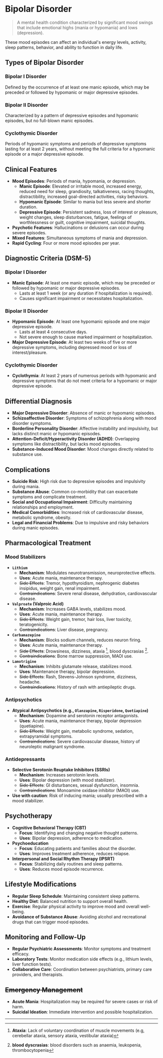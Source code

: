 # Bipolar Disorder

> A mental health condition characterized by significant mood swings that include emotional highs (mania or hypomania) and lows (depression).

These mood episodes can affect an individual's energy levels, activity, sleep patterns, behavior, and ability to function in daily life.

## Types of Bipolar Disorder

### Bipolar I Disorder

Defined by the occurrence of at least one manic episode, which may be preceded or followed by hypomanic or major depressive episodes.

### Bipolar II Disorder

Characterized by a pattern of depressive episodes and hypomanic episodes, but no full-blown manic episodes.

### Cyclothymic Disorder

Periods of hypomanic symptoms and periods of depressive symptoms lasting for at least 2 years, without meeting the full criteria for a hypomanic episode or a major depressive episode.

## Clinical Features

- **Mood Episodes**: Periods of mania, hypomania, or depression.
  - **Manic Episode**: Elevated or irritable mood, increased energy, reduced need for sleep, grandiosity, talkativeness, racing thoughts, distractibility, increased goal-directed activities, risky behaviors.
  - **Hypomanic Episode**: Similar to mania but less severe and shorter duration.
  - **Depressive Episode**: Persistent sadness, loss of interest or pleasure, weight changes, sleep disturbances, fatigue, feelings of worthlessness or guilt, cognitive impairment, suicidal thoughts.
- **Psychotic Features**: Hallucinations or delusions can occur during severe episodes.
- **Mixed Features**: Simultaneous symptoms of mania and depression.
- **Rapid Cycling**: Four or more mood episodes per year.

## Diagnostic Criteria (DSM-5)

### Bipolar I Disorder

- **Manic Episode**: At least one manic episode, which may be preceded or followed by hypomanic or major depressive episodes.
  - Lasts at least 1 week (or any duration if hospitalization is required).
  - Causes significant impairment or necessitates hospitalization.

### Bipolar II Disorder

- **Hypomanic Episode**: At least one hypomanic episode and one major depressive episode.
  - Lasts at least 4 consecutive days.
  - Not severe enough to cause marked impairment or hospitalization.
- **Major Depressive Episode**: At least two weeks of five or more depressive symptoms, including depressed mood or loss of interest/pleasure.

### Cyclothymic Disorder

- **Cyclothymia**: At least 2 years of numerous periods with hypomanic and depressive symptoms that do not meet criteria for a hypomanic or major depressive episode.

## Differential Diagnosis

- **Major Depressive Disorder**: Absence of manic or hypomanic episodes.
- **Schizoaffective Disorder**: Symptoms of schizophrenia along with mood disorder symptoms.
- **Borderline Personality Disorder**: Affective instability and impulsivity, but lacks distinct manic or hypomanic episodes.
- **Attention-Deficit/Hyperactivity Disorder (ADHD)**: Overlapping symptoms like distractibility, but lacks mood episodes.
- **Substance-Induced Mood Disorder**: Mood changes directly related to substance use.

## Complications

- **Suicide Risk**: High risk due to depressive episodes and impulsivity during mania.
- **Substance Abuse**: Common co-morbidity that can exacerbate symptoms and complicate treatment.
- **Social and Occupational Impairment**: Difficulty maintaining relationships and employment.
- **Medical Comorbidities**: Increased risk of cardiovascular disease, metabolic syndrome, obesity.
- **Legal and Financial Problems**: Due to impulsive and risky behaviors during manic episodes.

## Pharmacological Treatment

### Mood Stabilizers

- **`Lithium`**
  - **Mechanism**: Modulates neurotransmission, neuroprotective effects.
  - **Uses**: Acute mania, maintenance therapy.
  - ~~Side Effects~~: Tremor, hypothyroidism, nephrogenic diabetes insipidus, weight gain, renal impairment.
  - ~~Contraindications~~: Severe renal disease, dehydration, cardiovascular disease.
- **`Valproate` (Valproic Acid)**
  - **Mechanism**: Increases GABA levels, stabilizes mood.
  - **Uses**: Acute mania, maintenance therapy.
  - ~~Side Effects~~: Weight gain, tremor, hair loss, liver toxicity, teratogenicity.
  - ~~Contraindications~~: Liver disease, pregnancy.
- **`Carbamazepine`**
  - **Mechanism**: Blocks sodium channels, reduces neuron firing.
  - **Uses**: Acute mania, maintenance therapy.
  - ~~Side Effects~~: Drowsiness, dizziness, ataxia [^1], blood dyscrasias [^2].
  - ~~Contraindications~~: Bone marrow suppression, MAOI use.
- **`Lamotrigine`**
  - **Mechanism**: Inhibits glutamate release, stabilizes mood.
  - **Uses**: Maintenance therapy, bipolar depression.
  - ~~Side Effects~~: Rash, Stevens-Johnson syndrome, dizziness, headache.
  - ~~Contraindications~~: History of rash with antiepileptic drugs.

[^1]: **Ataxia**: Lack of voluntary coordination of muscle movements (e.g, cerebellar ataxia, sensory ataxia, vestibular ataxia)
[^2]: **blood dyscrasias**: blood disorders such as anaemia, leukopenia, thrombocytopenia

### Antipsychotics

- **Atypical Antipsychotics (e.g., `Olanzapine`, `Risperidone`, `Quetiapine`)**
  - **Mechanism**: Dopamine and serotonin receptor antagonists.
  - **Uses**: Acute mania, maintenance therapy, bipolar depression (quetiapine).
  - ~~Side Effects~~: Weight gain, metabolic syndrome, sedation, extrapyramidal symptoms.
  - ~~Contraindications~~: Severe cardiovascular disease, history of neuroleptic malignant syndrome.

### Antidepressants

- **Selective Serotonin Reuptake Inhibitors (SSRIs)**
  - **Mechanism**: Increases serotonin levels.
  - **Uses**: Bipolar depression (with mood stabilizer).
  - ~~Side Effects~~: GI disturbances, sexual dysfunction, insomnia.
  - ~~Contraindications~~: Monoamine oxidase inhibitor (MAOI) use.
- **Use with caution**: Risk of inducing mania; usually prescribed with a mood stabilizer.

## Psychotherapy

- **Cognitive Behavioral Therapy (CBT)**
  - **Focus**: Identifying and changing negative thought patterns.
  - **Uses**: Bipolar depression, adherence to medication.
- **Psychoeducation**
  - **Focus**: Educating patients and families about the disorder.
  - **Uses**: Improves treatment adherence, reduces relapse.
- **Interpersonal and Social Rhythm Therapy (IPSRT)**
  - **Focus**: Stabilizing daily routines and sleep patterns.
  - **Uses**: Reduces mood episode recurrence.

## Lifestyle Modifications

- **Regular Sleep Schedule**: Maintaining consistent sleep patterns.
- **Healthy Diet**: Balanced nutrition to support overall health.
- **Exercise**: Regular physical activity to improve mood and overall well-being.
- **Avoidance of Substance Abuse**: Avoiding alcohol and recreational drugs that can trigger mood episodes.

## Monitoring and Follow-Up

- **Regular Psychiatric Assessments**: Monitor symptoms and treatment efficacy.
- **Laboratory Tests**: Monitor medication side effects (e.g., lithium levels, liver function tests).
- **Collaborative Care**: Coordination between psychiatrists, primary care providers, and therapists.

## ~~Emergency Management~~

- **Acute Mania**: Hospitalization may be required for severe cases or risk of harm.
- **Suicidal Ideation**: Immediate intervention and possible hospitalization.

---
